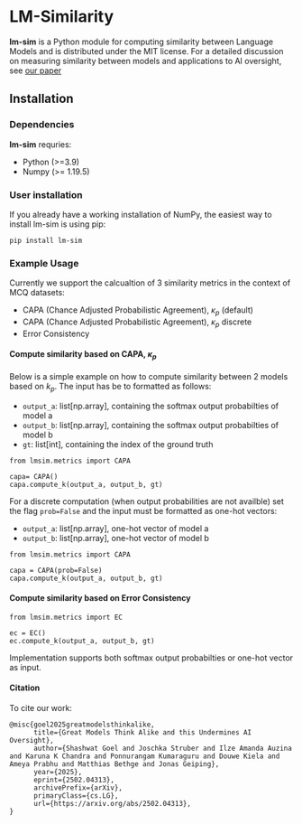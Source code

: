 # LM-Similarity

**lm-sim** is a Python module for computing similarity between Language Models and is distributed under the MIT license. 
For a detailed discussion on measuring similarity between models and applications to AI oversight, see [our paper](https://arxiv.org/abs/2502.04313)


## Installation

### Dependencies

**lm-sim** requries:
- Python (>=3.9)
- Numpy (>= 1.19.5)

### User installation 
If you already have a working installation of NumPy, the easiest way to install lm-sim is using pip:
```
pip install lm-sim
```

### Example Usage 
Currently we support the calcualtion of 3 similarity metrics in the context of MCQ datasets: 
- CAPA (Chance Adjusted Probabilistic Agreement), $\kappa_p$ (default)
- CAPA (Chance Adjusted Probabilistic Agreement), $\kappa_p$ discrete
- Error Consistency

#### Compute similarity based on CAPA, $\kappa_p$

Below is a simple example on how to compute similarity between 2 models based on $k_p$. The input has be to formatted as follows:
- `output_a`: list[np.array], containing the softmax output probabilties of model a
- `output_b`: list[np.array], containing the softmax output probabilties of model b
- `gt`: list[int], containing the index of the ground truth 

```
from lmsim.metrics import CAPA

capa= CAPA()
capa.compute_k(output_a, output_b, gt)

```

For a discrete computation (when output probabilities are not availble) set the flag `prob=False` and the input must be formatted as one-hot vectors:
- `output_a`: list[np.array], one-hot vector of model a
- `output_b`: list[np.array], one-hot vector of model b

```
from lmsim.metrics import CAPA

capa = CAPA(prob=False)
capa.compute_k(output_a, output_b, gt)
```

#### Compute similarity based on Error Consistency
```
from lmsim.metrics import EC

ec = EC()
ec.compute_k(output_a, output_b, gt)
```
Implementation supports both softmax output probabilties or one-hot vector as input.

#### Citation
To cite our work:
```
@misc{goel2025greatmodelsthinkalike,
      title={Great Models Think Alike and this Undermines AI Oversight}, 
      author={Shashwat Goel and Joschka Struber and Ilze Amanda Auzina and Karuna K Chandra and Ponnurangam Kumaraguru and Douwe Kiela and Ameya Prabhu and Matthias Bethge and Jonas Geiping},
      year={2025},
      eprint={2502.04313},
      archivePrefix={arXiv},
      primaryClass={cs.LG},
      url={https://arxiv.org/abs/2502.04313}, 
}
```

